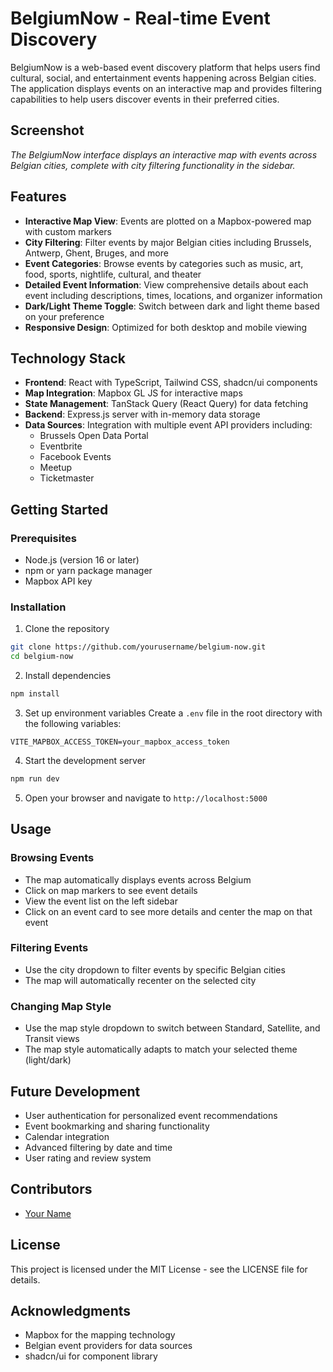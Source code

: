 # BelgiumNow - Real-time Event Discovery

BelgiumNow is a web-based event discovery platform that helps users find cultural, social, and entertainment events happening across Belgian cities. The application displays events on an interactive map and provides filtering capabilities to help users discover events in their preferred cities.

## Screenshot
*The BelgiumNow interface displays an interactive map with events across Belgian cities, complete with city filtering functionality in the sidebar.*

## Features

- **Interactive Map View**: Events are plotted on a Mapbox-powered map with custom markers
- **City Filtering**: Filter events by major Belgian cities including Brussels, Antwerp, Ghent, Bruges, and more
- **Event Categories**: Browse events by categories such as music, art, food, sports, nightlife, cultural, and theater
- **Detailed Event Information**: View comprehensive details about each event including descriptions, times, locations, and organizer information
- **Dark/Light Theme Toggle**: Switch between dark and light theme based on your preference
- **Responsive Design**: Optimized for both desktop and mobile viewing

## Technology Stack

- **Frontend**: React with TypeScript, Tailwind CSS, shadcn/ui components
- **Map Integration**: Mapbox GL JS for interactive maps
- **State Management**: TanStack Query (React Query) for data fetching
- **Backend**: Express.js server with in-memory data storage
- **Data Sources**: Integration with multiple event API providers including:
  - Brussels Open Data Portal
  - Eventbrite
  - Facebook Events
  - Meetup
  - Ticketmaster

## Getting Started

### Prerequisites

- Node.js (version 16 or later)
- npm or yarn package manager
- Mapbox API key

### Installation

1. Clone the repository
```bash
git clone https://github.com/yourusername/belgium-now.git
cd belgium-now
```

2. Install dependencies
```bash
npm install
```

3. Set up environment variables
Create a `.env` file in the root directory with the following variables:
```
VITE_MAPBOX_ACCESS_TOKEN=your_mapbox_access_token
```

4. Start the development server
```bash
npm run dev
```

5. Open your browser and navigate to `http://localhost:5000`

## Usage

### Browsing Events

- The map automatically displays events across Belgium
- Click on map markers to see event details
- View the event list on the left sidebar
- Click on an event card to see more details and center the map on that event

### Filtering Events

- Use the city dropdown to filter events by specific Belgian cities
- The map will automatically recenter on the selected city

### Changing Map Style

- Use the map style dropdown to switch between Standard, Satellite, and Transit views
- The map style automatically adapts to match your selected theme (light/dark)

## Future Development

- User authentication for personalized event recommendations
- Event bookmarking and sharing functionality
- Calendar integration
- Advanced filtering by date and time
- User rating and review system

## Contributors

- [Your Name](https://github.com/yourusername)

## License

This project is licensed under the MIT License - see the LICENSE file for details.

## Acknowledgments

- Mapbox for the mapping technology
- Belgian event providers for data sources
- shadcn/ui for component library